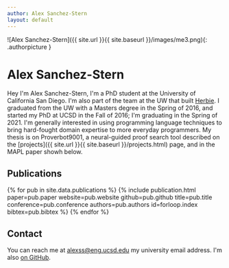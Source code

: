 ```yaml
---
author: Alex Sanchez-Stern
layout: default
---
```

![Alex Sanchez-Stern]({{ site.url }}{{ site.baseurl }}/images/me3.png){: .authorpicture }

Alex Sanchez-Stern
==================

Hey I'm Alex Sanchez-Stern, I'm a PhD student at the University of
California San Diego. I'm also part of the team at the UW that built
[Herbie](https://herbie.uwplse.org). I graduated from the UW with a
Masters degree in the Spring of 2016, and started my PhD at UCSD in
the Fall of 2016; I'm graduating in the Spring of 2021. I'm generally
interested in using programming language techniques to bring
hard-fought domain expertise to more everyday programmers. My thesis
is on Proverbot9001, a neural-guided proof search tool described on
the [projects]({{ site.url }}{{ site.baseurl }}/projects.html) page,
and in the MAPL paper showh below.

Publications
------------
{% for pub in site.data.publications %}
{% include publication.html
    paper=pub.paper
    website=pub.website
    github=pub.github
    title=pub.title
    conference=pub.conference
    authors=pub.authors
    id=forloop.index
    bibtex=pub.bibtex
%}
{% endfor %}

Contact
-------

You can reach me at [alexss@eng.ucsd.edu](mailto:alexss@eng.ucsd.edu)
my university email address. I'm
also [on GitHub](https://github.com/HazardousPeach).
